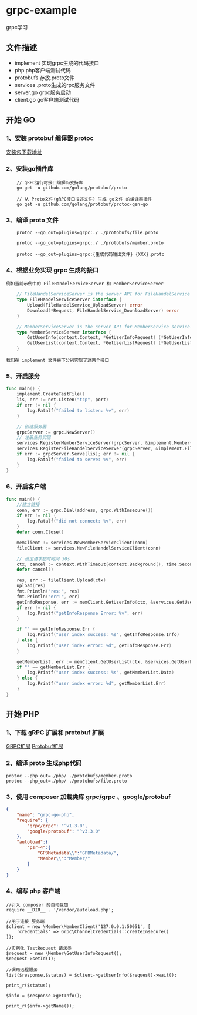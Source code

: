 # grpc-example

grpc学习

## 文件描述

* implement 实现grpc生成的代码接口
* php php客户端测试代码
* protobufs 存放.proto文件
* services .proto生成的rpc服务文件
* server.go grpc服务启动
* client.go go客户端测试代码

## 开始 GO

### 1、安装 protobuf 编译器 protoc
[安装包下载地址](https://github.com/protocolbuffers/protobuf/releases)

### 2、安装go插件库
```
    // gRPC运行时接口编解码支持库
    go get -u github.com/golang/protobuf/proto
    
    // 从 Proto文件(gRPC接口描述文件) 生成 go文件 的编译器插件
    go get -u github.com/golang/protobuf/protoc-gen-go
```
### 3、编译 proto 文件
```
    protoc --go_out=plugins=grpc:./ ./protobufs/file.proto
    
    protoc --go_out=plugins=grpc:./ ./protobufs/member.proto
   
    protoc --go_out=plugins=grpc:{生成代码输出文件} {XXX}.proto
```
### 4、根据业务实现 grpc 生成的接口
    例如当前示例中的 FileHandelServiceServer 和 MemberServiceServer
```go
    // FileHandelServiceServer is the server API for FileHandelService service.
    type FileHandelServiceServer interface {
        Upload(FileHandelService_UploadServer) error
        Download(*Request, FileHandelService_DownloadServer) error
    }

    // MemberServiceServer is the server API for MemberService service.
    type MemberServiceServer interface {
        GetUserInfo(context.Context, *GetUserInfoRequest) (*GetUserInfoResponse, error)
        GetUserList(context.Context, *GetUserListRequest) (*GetUserListResponse, error)
    }
```
    我们在 implement 文件夹下分别实现了这两个接口

### 5、开启服务
```go
func main() {
	implement.CreateTestFile()
	lis, err := net.Listen("tcp", port)
	if err != nil {
		log.Fatalf("failed to listen: %v", err)
	}

	// 创建服务器
	grpcServer := grpc.NewServer()
	// 注册业务实现
	services.RegisterMemberServiceServer(grpcServer, &implement.Member{})
	services.RegisterFileHandelServiceServer(grpcServer, &implement.FileRealize{})
	if err := grpcServer.Serve(lis); err != nil {
		log.Fatalf("failed to serve: %v", err)
	}
}
```

### 6、开启客户端
```go
func main() {
	//建立链接
	conn, err := grpc.Dial(address, grpc.WithInsecure())
	if err != nil {
		log.Fatalf("did not connect: %v", err)
	}
	defer conn.Close()

	memClient := services.NewMemberServiceClient(conn)
	fileClient := services.NewFileHandelServiceClient(conn)

	// 设定请求超时时间 30s
	ctx, cancel := context.WithTimeout(context.Background(), time.Second*30)
	defer cancel()

	res, err := fileClient.Upload(ctx)
	upload(res)
	fmt.Println("res:", res)
	fmt.Println("err:", err)
	getInfoResponse, err := memClient.GetUserInfo(ctx, &services.GetUserInfoRequest{Id: 1})
	if err != nil {
		log.Printf("getInfoResponse Error: %v", err)
	}

	if "" == getInfoResponse.Err {
		log.Printf("user index success: %s", getInfoResponse.Info)
	} else {
		log.Printf("user index error: %d", getInfoResponse.Err)
	}

	getMemberList, err := memClient.GetUserList(ctx, &services.GetUserListRequest{Page: 1, Size: 20})
	if "" == getMemberList.Err {
		log.Printf("user index success: %s", getMemberList.Data)
	} else {
		log.Printf("user index error: %d", getMemberList.Err)
	}
}
```

## 开始 PHP

### 1、下载 gRPC 扩展和 protobuf 扩展
[GRPC扩展](http://pecl.php.net/package/gRPC)
[Protobuf扩展](http://pecl.php.net/package/protobuf)

### 2、编译 proto 生成php代码
    protoc --php_out=./php/ ./protobufs/member.proto 
    protoc --php_out=./php/ ./protobufs/file.proto 

### 3、使用 composer 加载类库 grpc/grpc 、google/protobuf
```json
{
    "name": "grpc-go-php",
    "require": {
        "grpc/grpc": "^v1.3.0",
        "google/protobuf": "^v3.3.0"
    },
    "autoload":{
        "psr-4":{
            "GPBMetadata\\":"GPBMetadata/",
            "Member\\":"Member/"
        }
    }
}

```

### 4、编写 php 客户端
```
//引入 composer 的自动载加
require __DIR__ . '/vendor/autoload.php';

//用于连接 服务端
$client = new \Member\MemberClient('127.0.0.1:50051', [
    'credentials' => Grpc\ChannelCredentials::createInsecure()
]);

//实例化 TestRequest 请求类
$request = new \Member\GetUserInfoRequest();
$request->setId(1);

//调用远程服务
list($response,$status) = $client->getUserInfo($request)->wait();

print_r($status);

$info = $response->getInfo();

print_r($info->getName());
```
